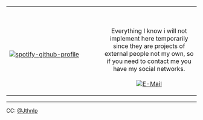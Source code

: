 <table width="100%"> 
  <tr>
  <td width="50%">
      
&nbsp; <br> [![spotify-github-profile](https://spotify-github-profile.kittinanx.com/api/view?uid=7n1lsw1md9wjlygnwyecpv34h&cover_image=true&theme=default&show_offline=false&background_color=121212&interchange=false&bar_color=53b14f&bar_color_cover=true)]([https://github.com/kittinan/spotify-github-profile](https://github.com/dvPalao))

  </td>
  <td width="50%">

<br><p align="center">Everything I know i will not implement here temporarily since they are projects of external people not my own, so if you need to contact me you have my social networks.<br><br>
  [![E-Mail](https://img.shields.io/badge/email-reveal-2a8?style=flat-square&logo=gmail&logoColor=white)](https://p-lao.netlify.app/)
</p>
  </td>
  </table>

[//]: <> (The `&nbsp;` is to have Aphelion take up more space)
[//]: <> (Old Visits: https://badges.pufler.dev/visits/novatorem/novatorem?logo=GitHub&label=github%20visits&color=336699&logoColor=white&style=flat-square)

-----
CC: [@Jthnlp](https://github.com/dvPalao)
